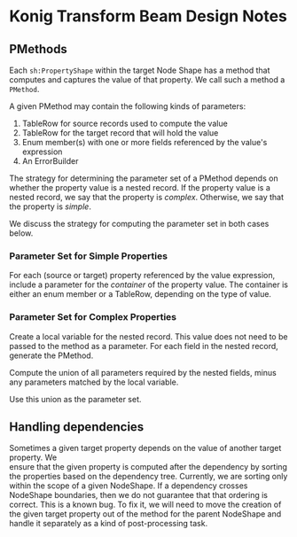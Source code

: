 # Konig Transform Beam Design Notes

## PMethods

Each `sh:PropertyShape` within the target Node Shape has a method that computes and captures
the value of that property.  We call such a method a `PMethod`.

A given PMethod may contain the following kinds of parameters:

1. TableRow for source records used to compute the value
2. TableRow for the target record that will hold the value
3. Enum member(s) with one or more fields referenced by the value's expression
4. An ErrorBuilder

The strategy for determining the parameter set of a PMethod depends on whether the property 
value is a nested record.  If the property value is a nested record, we say that the property
is _complex_.  Otherwise, we say that the property is _simple_.

We discuss the strategy for computing the parameter set in both cases below.

### Parameter Set for Simple Properties

For each (source or target) property referenced by the value expression, include a parameter for the _container_ of the property value.  The container is either an enum member or a TableRow, depending on the type of value.

### Parameter Set for Complex Properties

Create a local variable for the nested record.  This value does not need to be passed to the method as a parameter.
For each field in the nested record, generate the PMethod.  

Compute the union of all parameters required by the nested fields, minus any parameters matched by the local variable.

Use this union as the parameter set.


## Handling dependencies

Sometimes a given target property depends on the value of another target property.  We  
ensure that the given property is computed after the dependency by sorting the properties based on the dependency tree.
Currently, we are sorting only within the scope of a given NodeShape.  If a dependency crosses NodeShape boundaries,
then we do not guarantee that that ordering is correct.  This is a known bug.  To fix it, we will need to move the
creation of the given target property out of the method for the parent NodeShape and handle it separately as a kind of
post-processing task.

##     